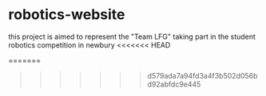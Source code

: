 # robotics-website
this project is aimed to represent the "Team LFG" taking part in the student robotics competition in newbury
<<<<<<< HEAD
 
=======
 
>>>>>>> d579ada7a94fd3a4f3b502d056bd92abfdc9e445
